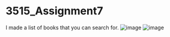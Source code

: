 # 3515_Assignment7
I made a list of books that you can search for.
![image](https://user-images.githubusercontent.com/74926684/113465220-514f6280-9400-11eb-9093-b57986f4823f.png)
![image](https://user-images.githubusercontent.com/74926684/113465224-58767080-9400-11eb-9acc-f29766ecb4ab.png)
